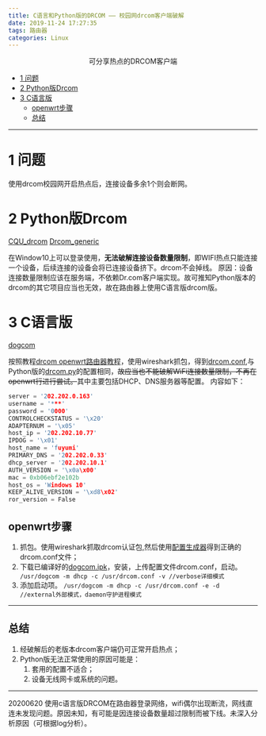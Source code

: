 ```yaml
---
title: C语言和Python版的DRCOM —— 校园网drcom客户端破解
date: 2019-11-24 17:27:35
tags: 路由器
categories: Linux
---
```

<font face="微软雅黑"> </font>
<center>可分享热点的DRCOM客户端</center>

<!-- more -->
<!-- TOC -->

- [1 问题](#1-问题)
- [2 Python版Drcom](#2-python版drcom)
- [3 C语言版](#3-c语言版)
  - [openwrt步骤](#openwrt步骤)
  - [总结](#总结)

<!-- /TOC -->
***

# 1 问题
使用drcom校园网开启热点后，连接设备多余1个则会断网。

# 2 Python版Drcom
[CQU_drcom](https://github.com/purefkh/CQU_drcom)
[Drcom_generic](https://github.com/drcoms/drcom-generic)

在Window10上可以登录使用，**无法破解连接设备数量限制**，即WIFI热点只能连接一个设备，后续连接的设备会将已连接设备挤下。drcom不会掉线。
原因：设备连接数量限制应该在服务端，不依赖Dr.com客户端实现。故可推知Python版本的drcom的其它项目应当也无效，故在路由器上使用C语言版drcom版。

# 3 C语言版
[dogcom](https://github.com/mchome/dogcom)

按照教程[drcom openwrt路由器教程](https://www.right.com.cn/forum/thread-215978-1-1.html)，使用wireshark抓包，得到[drcom.conf](https://github.com/tiandaochouqin1/useful),与Python版的[drcom.py](https://github.com/tiandaochouqin1/useful/drcom.py)的配置相同，~~故应当也不能破解WiFi连接数量限制，不再在openwrt行进行尝试。~~其中主要包括DHCP、DNS服务器等配置。
内容如下：

```C++
server = '202.202.0.163'
username = '***'
password = '0000'
CONTROLCHECKSTATUS = '\x20'
ADAPTERNUM = '\x05'
host_ip = '202.202.10.77'
IPDOG = '\x01'
host_name = 'fuyumi'
PRIMARY_DNS = '202.202.0.33'
dhcp_server = '202.202.10.1'
AUTH_VERSION = '\x0a\x00'
mac = 0xb06ebf2e102b
host_os = 'Windows 10'
KEEP_ALIVE_VERSION = '\xd8\x02'
ror_version = False
```

## openwrt步骤

1. 抓包。使用wireshark抓取drcom认证包,然后使用[配置生成器](https://drcoms.github.io/drcom-generic/)得到正确的drcom.conf文件；
2. 下载已编译好的[dogcom.ipk](https://github.com/mchome/openwrt-dogcom/releases)，安装，上传配置文件drcom.conf，启动。
    `/usr/dogcom -m dhcp -c /usr/drcom.conf -v //verbose详细模式`
3. 添加启动项。
    `/usr/dogcom -m dhcp -c /usr/drcom.conf -e -d //external外部模式，daemon守护进程模式`

---

## 总结

1. 经破解后的老版本drcom客户端仍可正常开启热点；
2. Python版无法正常使用的原因可能是：
    1. 套用的配置不适合；
    2. 设备无线网卡或系统的问题。
---
20200620
使用c语言版DRCOM在路由器登录网络，wifi偶尔出现断流，网线直连未发现问题。原因未知，有可能是因连接设备数量超过限制而被下线。未深入分析原因（可根据log分析）。